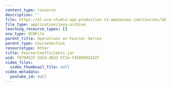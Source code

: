 ```yaml
---
content_type: resource
description: ''
file: https://ol-ocw-studio-app-production.s3.amazonaws.com/courses/18-03sc-differential-equations-fall-2011/f879453f5d2dd6325f2af450958d232f_FourierCoefficients.jar
file_type: application/java-archive
learning_resource_types: []
ocw_type: OCWFile
parent_title: Operations on Fourier Series
parent_type: CourseSection
resourcetype: Other
title: FourierCoefficients.jar
uid: f879453f-5d2d-d632-5f2a-f450958d232f
video_files:
  video_thumbnail_file: null
video_metadata:
  youtube_id: null
---
```

